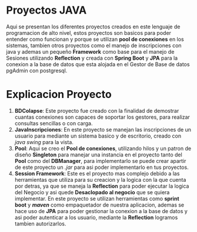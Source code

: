 # Proyectos JAVA

Aqui se presentan los diferentes proyectos creados en este lenguaje de programacion de alto nivel, estos proyectos son basicos para poder entender como funcionan y porque se utilizan **pool de conexiones** en los sistemas, tambien otros proyectos como el manejo de inscripciones con java y ademas un pequeño **Framework** como base para el manejo de Sesiones utilizando **Reflection** y creada con **Spring Boot** y **JPA** para la conexion a la base de datos que esta alojada en el Gestor de Base de datos pgAdmin con postgresql.

# Explicacion Proyecto

1. **BDColapse**: Este proyecto fue creado con la finalidad de demostrar cuantas conexiones son capaces de soportar los gestores, para realizar consultas sencillas o con carga.
2. **JavaInscripciones**: En este proyecto se manejan las inscripciones de un usuario para mediante un sistema basico y de escritorio, creado con _java swing_ para la vista.
3. **Pool**: Aqui se creo el **Pool de conexiones**, utilizando hilos y un patron de diseño **Singleton** para manejar una instancia en el proyecto tanto del **Pool** como del **DBManager**, para implementarlo se puede crear apartir de este proyecto un _.jar_ para asi poder implementarlo en tus proyectos.
4. **Session Framework**: Este es el proyecto mas complejo debido a las herramientas que utiliza para su creacion y la logica con la que cuenta por detras, ya que se maneja la **Reflection** para poder ejecutar la logica del Negocio y asi quede **Desaclopado al negocio** que se quiera implementar. 
En este proyecto se utilizan herramientas como **sprint boot**  y _**maven**_ como empaquetador de nuestra aplicacion, ademas se hace uso de **JPA** para poder gestionar la conexion a la base de datos y asi poder autenticar a los usuario,  mediante la **Reflection** logramos tambien autorizarlos.